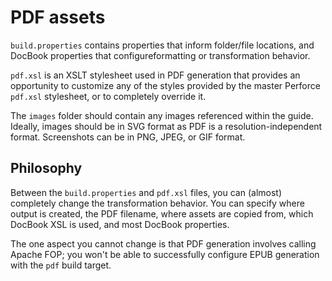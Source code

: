 # PDF assets

`build.properties` contains properties that inform folder/file locations,
and DocBook properties that configureformatting or transformation
behavior.

`pdf.xsl` is an XSLT stylesheet used in PDF generation that provides an
opportunity to customize any of the styles provided by the master Perforce
`pdf.xsl` stylesheet, or to completely override it.

The `images` folder should contain any images referenced within the guide.
Ideally, images should be in SVG format as PDF is a resolution-independent
format. Screenshots can be in PNG, JPEG, or GIF format.

## Philosophy

Between the `build.properties` and `pdf.xsl` files, you can (almost)
completely change the transformation behavior. You can specify where
output is created, the PDF filename, where assets are copied from, which
DocBook XSL is used, and most DocBook properties.

The one aspect you cannot change is that PDF generation involves calling
Apache FOP; you won't be able to successfully configure EPUB generation
with the `pdf` build target.

<!--- vim: set ts=2 sw=2 tw=74 ai si: -->
